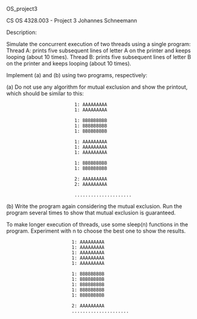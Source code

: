 OS_project3

CS OS 4328.003 - Project 3
Johannes Schneemann

Description:   

Simulate the concurrent execution of two threads using a single program:
Thread A: prints five subsequent lines of letter A on the printer and
keeps looping (about 10 times).
Thread B: prints five subsequent lines of letter B on the printer and
keeps looping (about 10 times).

Implement (a) and (b) using two programs, respectively:

(a) Do not use any algorithm for mutual exclusion and show the printout,
which should be similar to this:

                             1: AAAAAAAAA
                             1: AAAAAAAAA

                             1: BBBBBBBBB
                             1: BBBBBBBBB
                             1: BBBBBBBBB

                             1: AAAAAAAAA
                             1: AAAAAAAAA
                             1: AAAAAAAAA

                             1: BBBBBBBBB
                             1: BBBBBBBBB

                             2: AAAAAAAAA
                             2: AAAAAAAAA

                             .....................


(b) Write the program again considering the mutual exclusion. Run the
program several times to show that mutual exclusion is guaranteed.

To make longer execution of threads, use some sleep(n) functions in
the program. Experiment with n to choose the best one to show the
results.


                            1: AAAAAAAAA
                            1: AAAAAAAAA
                            1: AAAAAAAAA
                            1: AAAAAAAAA
                            1: AAAAAAAAA

                            1: BBBBBBBBB
                            1: BBBBBBBBB
                            1: BBBBBBBBB
                            1: BBBBBBBBB
                            1: BBBBBBBBB

                            2: AAAAAAAAA
                            .....................
